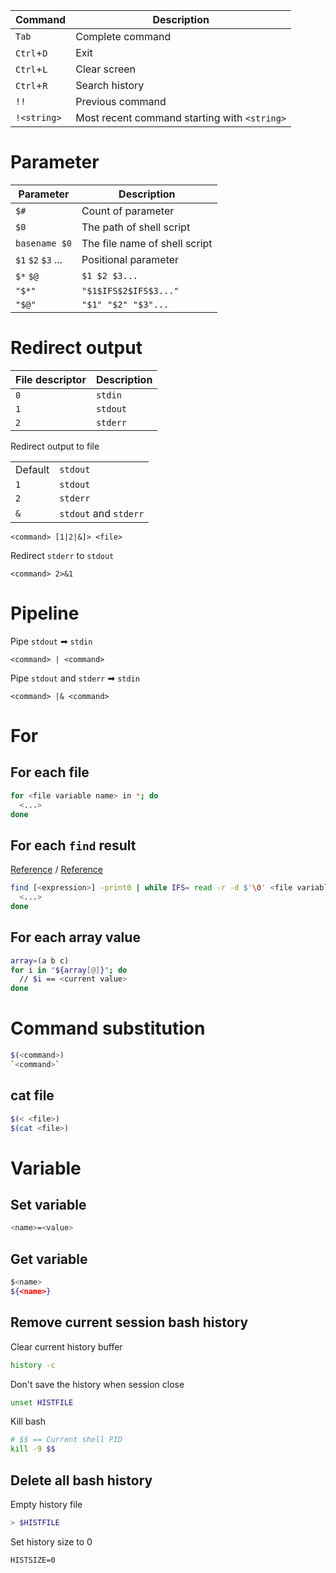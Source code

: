 | Command | Description |
| --- | --- |
| `Tab` | Complete command |
| `Ctrl`+`D` | Exit |
| `Ctrl`+`L` | Clear screen |
| `Ctrl`+`R` | Search history |
| `!!` | Previous command |
| `!<string>` | Most recent command starting with `<string>` |


# Parameter

| Parameter | Description |
| --- | --- |
| `$#` | Count of parameter |
| `$0` | The path of shell script |
| `basename $0` | The file name of shell script |
| `$1` `$2` `$3` ... | Positional parameter |
| `$*` `$@` | `$1 $2 $3...` |
| `"$*"` | `"$1$IFS$2$IFS$3..."` |
| `"$@"` | `"$1" "$2" "$3"...` |


# Redirect output

| File descriptor | Description |
| - | - |
| `0` | `stdin` |
| `1` | `stdout` |
| `2` | `stderr` |

Redirect output to file

|  |  |
| - | - |
| Default | `stdout` |
| `1` | `stdout` |
| `2` | `stderr` |
| `&` | `stdout` and `stderr` |

```
<command> [1|2|&]> <file>
```

Redirect `stderr` to `stdout`

```
<command> 2>&1
```

# Pipeline

Pipe `stdout` ➡ `stdin`

```
<command> | <command>
```

Pipe `stdout` and `stderr` ➡ `stdin`

```
<command> |& <command>
```

# For

## For each file

```bash
for <file variable name> in *; do
  <...>
done
```


## For each `find` result

[Reference](https://stackoverflow.com/a/15066129) / [Reference](https://stackoverflow.com/a/9612232/1877620)
```bash
find [<expression>] -print0 | while IFS= read -r -d $'\0' <file variable name>; do
  <...>
done
```

## For each array value

```bash
array=(a b c)
for i in "${array[@]}"; do
  // $i == <current value>
done
```

# Command substitution

```bash
$(<command>)
`<command>`
```

## cat file

```bash
$(< <file>)
$(cat <file>)
```

# Variable

## Set variable
```bash
<name>=<value>
```

## Get variable
```bash
$<name>
${<name>}
```

## Remove current session bash history

Clear current history buffer
```bash
history -c
```

Don't save the history when session close
```bash
unset HISTFILE
```

Kill bash
```bash
# $$ == Current shell PID
kill -9 $$
```

## Delete all bash history

Empty history file
```bash
> $HISTFILE
```

Set history size to 0
```
HISTSIZE=0
```
